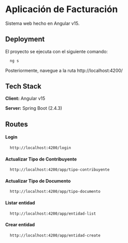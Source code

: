 # Aplicación de Facturación

Sistema web hecho en Angular v15.

## Deployment

El proyecto se ejecuta con el siguiente comando:

```bash
  ng s
```

Posteriormente, navegue a la ruta http://localhost:4200/

## Tech Stack

**Client:** Angular v15

**Server:** Spring Boot (2.4.3)

## Routes

#### Login

```http
  http://localhost:4200/login
```

#### Actualizar Tipo de Contribuyente

```http
  http://localhost:4200/app/tipo-contribuyente
```

#### Actualizar Tipo de Documento

```http
  http://localhost:4200/app/tipo-documento
```

#### Listar entidad

```http
  http://localhost:4200/app/entidad-list
```

#### Crear entidad

```http
  http://localhost:4200/app/entidad-create
```
